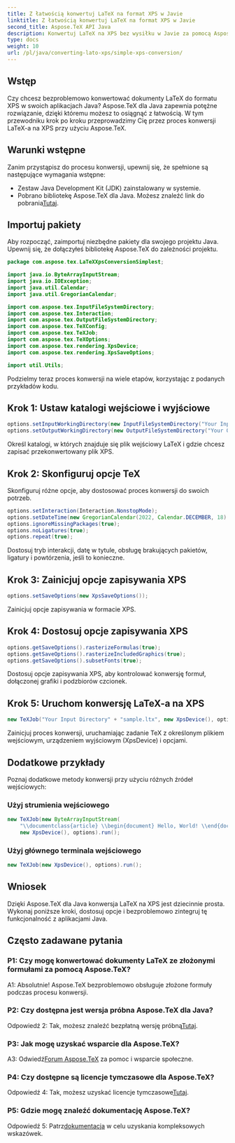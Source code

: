```yaml
---
title: Z łatwością konwertuj LaTeX na format XPS w Javie
linktitle: Z łatwością konwertuj LaTeX na format XPS w Javie
second_title: Aspose.TeX API Java
description: Konwertuj LaTeX na XPS bez wysiłku w Javie za pomocą Aspose.TeX. Postępuj zgodnie z naszym przewodnikiem krok po kroku, aby zapewnić bezproblemową integrację.
type: docs
weight: 10
url: /pl/java/converting-lato-xps/simple-xps-conversion/
---
```

## Wstęp

Czy chcesz bezproblemowo konwertować dokumenty LaTeX do formatu XPS w swoich aplikacjach Java? Aspose.TeX dla Java zapewnia potężne rozwiązanie, dzięki któremu możesz to osiągnąć z łatwością. W tym przewodniku krok po kroku przeprowadzimy Cię przez proces konwersji LaTeX-a na XPS przy użyciu Aspose.TeX.

## Warunki wstępne

Zanim przystąpisz do procesu konwersji, upewnij się, że spełnione są następujące wymagania wstępne:

- Zestaw Java Development Kit (JDK) zainstalowany w systemie.
-  Pobrano bibliotekę Aspose.TeX dla Java. Możesz znaleźć link do pobrania[Tutaj](https://releases.aspose.com/tex/java/).

## Importuj pakiety

Aby rozpocząć, zaimportuj niezbędne pakiety dla swojego projektu Java. Upewnij się, że dołączyłeś bibliotekę Aspose.TeX do zależności projektu.

```java
package com.aspose.tex.LaTeXXpsConversionSimplest;

import java.io.ByteArrayInputStream;
import java.io.IOException;
import java.util.Calendar;
import java.util.GregorianCalendar;

import com.aspose.tex.InputFileSystemDirectory;
import com.aspose.tex.Interaction;
import com.aspose.tex.OutputFileSystemDirectory;
import com.aspose.tex.TeXConfig;
import com.aspose.tex.TeXJob;
import com.aspose.tex.TeXOptions;
import com.aspose.tex.rendering.XpsDevice;
import com.aspose.tex.rendering.XpsSaveOptions;

import util.Utils;
```

Podzielmy teraz proces konwersji na wiele etapów, korzystając z podanych przykładów kodu.

## Krok 1: Ustaw katalogi wejściowe i wyjściowe

```java
options.setInputWorkingDirectory(new InputFileSystemDirectory("Your Input Directory"));
options.setOutputWorkingDirectory(new OutputFileSystemDirectory("Your Output Directory"));
```

Określ katalogi, w których znajduje się plik wejściowy LaTeX i gdzie chcesz zapisać przekonwertowany plik XPS.

## Krok 2: Skonfiguruj opcje TeX

Skonfiguruj różne opcje, aby dostosować proces konwersji do swoich potrzeb.

```java
options.setInteraction(Interaction.NonstopMode);
options.setDateTime(new GregorianCalendar(2022, Calendar.DECEMBER, 18).getTime());
options.ignoreMissingPackages(true);
options.noLigatures(true);
options.repeat(true);
```

Dostosuj tryb interakcji, datę w tytule, obsługę brakujących pakietów, ligatury i powtórzenia, jeśli to konieczne.

## Krok 3: Zainicjuj opcje zapisywania XPS

```java
options.setSaveOptions(new XpsSaveOptions());
```

Zainicjuj opcje zapisywania w formacie XPS.

## Krok 4: Dostosuj opcje zapisywania XPS

```java
options.getSaveOptions().rasterizeFormulas(true);
options.getSaveOptions().rasterizeIncludedGraphics(true);
options.getSaveOptions().subsetFonts(true);
```

Dostosuj opcje zapisywania XPS, aby kontrolować konwersję formuł, dołączonej grafiki i podzbiorów czcionek.

## Krok 5: Uruchom konwersję LaTeX-a na XPS

```java
new TeXJob("Your Input Directory" + "sample.ltx", new XpsDevice(), options).run();
```

Zainicjuj proces konwersji, uruchamiając zadanie TeX z określonym plikiem wejściowym, urządzeniem wyjściowym (XpsDevice) i opcjami.

## Dodatkowe przykłady

Poznaj dodatkowe metody konwersji przy użyciu różnych źródeł wejściowych:

### Użyj strumienia wejściowego

```java
new TeXJob(new ByteArrayInputStream(
    "\\documentclass{article} \\begin{document} Hello, World! \\end{document}".getBytes("ASCII")),
    new XpsDevice(), options).run();
```

### Użyj głównego terminala wejściowego

```java
new TeXJob(new XpsDevice(), options).run();
```

## Wniosek

Dzięki Aspose.TeX dla Java konwersja LaTeX na XPS jest dziecinnie prosta. Wykonaj poniższe kroki, dostosuj opcje i bezproblemowo zintegruj tę funkcjonalność z aplikacjami Java.

## Często zadawane pytania

### P1: Czy mogę konwertować dokumenty LaTeX ze złożonymi formułami za pomocą Aspose.TeX?

A1: Absolutnie! Aspose.TeX bezproblemowo obsługuje złożone formuły podczas procesu konwersji.

### P2: Czy dostępna jest wersja próbna Aspose.TeX dla Java?

 Odpowiedź 2: Tak, możesz znaleźć bezpłatną wersję próbną[Tutaj](https://releases.aspose.com/).

### P3: Jak mogę uzyskać wsparcie dla Aspose.TeX?

 A3: Odwiedź[Forum Aspose.TeX](https://forum.aspose.com/c/tex/47) za pomoc i wsparcie społeczne.

### P4: Czy dostępne są licencje tymczasowe dla Aspose.TeX?

 Odpowiedź 4: Tak, możesz uzyskać licencje tymczasowe[Tutaj](https://purchase.aspose.com/temporary-license/).

### P5: Gdzie mogę znaleźć dokumentację Aspose.TeX?

 Odpowiedź 5: Patrz[dokumentacja](https://reference.aspose.com/tex/java/) w celu uzyskania kompleksowych wskazówek.